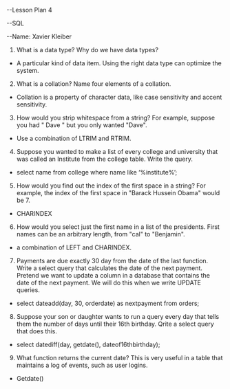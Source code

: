 
--Lesson Plan 4

--SQL

--Name: Xavier Kleiber

1. What is a data type? Why do we have data types?
 - A particular kind of data item. Using the right data type can optimize the system.
2. What is a collation? Name four elements of a collation.
 - Collation is a property of character data, like case sensitivity and accent sensitivity.
3. How would you strip whitespace from a string? For example, suppose you had "   Dave   " but you only wanted "Dave".
 - Use a combination of LTRIM and RTRIM.
4. Suppose you wanted to make a list of every college and university that was called an Institute from the college table. Write the query.
 - select name from college where name like ‘%institute%’;
5. How would you find out the index of the first space in a string? For example, the index of the first space in "Barack Hussein Obama" would be 7.
 - CHARINDEX
6. How would you select just the first name in a list of the presidents. First names can be an arbitrary length, from "cal" to "Benjamin".
 - a combination of LEFT and CHARINDEX.
7. Payments are due exactly 30 day from the date of the last function. Write a select query that calculates the date of the next payment. Pretend we want to update a column in a database that contains the date of the next payment. We will do this when we write UPDATE queries.
 - select dateadd(day, 30, orderdate) as nextpayment from orders;
8. Suppose your son or daughter wants to run a query every day that tells them the number of days until their 16th birthday. Qrite a select query that does this.
 - select datediff(day, getdate(), dateof16thbirthday);
9. What function returns the current date? This is very useful in a table that maintains a log of events, such as user logins.
 - Getdate()
